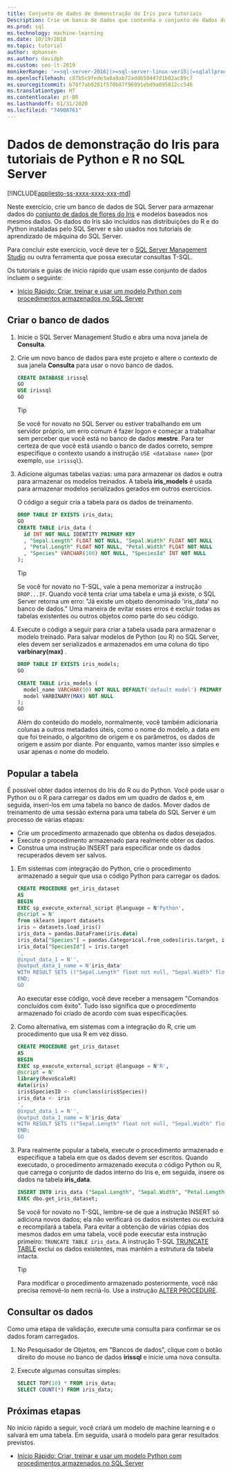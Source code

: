 ```yaml
---
title: Conjunto de dados de demonstração do Iris para tutoriais
Description: Crie um banco de dados que contenha o conjunto de dados do Iris e modelos de previsão. Esse conjunto de dados é usado em tutoriais de R e Python para os Serviços de Machine Learning do SQL Server.
ms.prod: sql
ms.technology: machine-learning
ms.date: 10/19/2018
ms.topic: tutorial
author: dphansen
ms.author: davidph
ms.custom: seo-lt-2019
monikerRange: '>=sql-server-2016||>=sql-server-linux-ver15||=sqlallproducts-allversions'
ms.openlocfilehash: c87b5c9fede3a8a9ab72add650447d1b02ac89c7
ms.sourcegitcommit: b78f7ab9281f570b87f96991ebd9a095812cc546
ms.translationtype: HT
ms.contentlocale: pt-BR
ms.lasthandoff: 01/31/2020
ms.locfileid: "74908761"
---
```

#  <a name="iris-demo-data-for-python-and-r-tutorials-in-sql-server"></a>Dados de demonstração do Iris para tutoriais de Python e R no SQL Server 
[!INCLUDE[appliesto-ss-xxxx-xxxx-xxx-md](../../includes/appliesto-ss-xxxx-xxxx-xxx-md.md)]

Neste exercício, crie um banco de dados de SQL Server para armazenar dados do [conjunto de dados de flores do Iris](https://en.wikipedia.org/wiki/Iris_flower_data_set) e modelos baseados nos mesmos dados. Os dados do Iris são incluídos nas distribuições do R e do Python instaladas pelo SQL Server e são usados nos tutoriais de aprendizado de máquina do SQL Server. 

Para concluir este exercício, você deve ter o [SQL Server Management Studio](https://docs.microsoft.com/sql/ssms/download-sql-server-management-studio-ssms?view=sql-server-2017) ou outra ferramenta que possa executar consultas T-SQL.

Os tutoriais e guias de início rápido que usam esse conjunto de dados incluem o seguinte:

+  [Início Rápido: Criar, treinar e usar um modelo Python com procedimentos armazenados no SQL Server](quickstart-python-train-score-in-tsql.md)

## <a name="create-the-database"></a>Criar o banco de dados

1. Inicie o SQL Server Management Studio e abra uma nova janela de **Consulta**.  

2. Crie um novo banco de dados para este projeto e altere o contexto de sua janela **Consulta** para usar o novo banco de dados.

    ```sql
    CREATE DATABASE irissql
    GO
    USE irissql
    GO
    ```

    > [!TIP] 
    > Se você for novato no SQL Server ou estiver trabalhando em um servidor próprio, um erro comum é fazer logon e começar a trabalhar sem perceber que você está no banco de dados **mestre**. Para ter certeza de que você está usando o banco de dados correto, sempre especifique o contexto usando a instrução `USE <database name>` (por exemplo, `use irissql`).

3. Adicione algumas tabelas vazias: uma para armazenar os dados e outra para armazenar os modelos treinados. A tabela **iris_models** é usada para armazenar modelos serializados gerados em outros exercícios.

    O código a seguir cria a tabela para os dados de treinamento.

    ```sql
    DROP TABLE IF EXISTS iris_data;
    GO
    CREATE TABLE iris_data (
      id INT NOT NULL IDENTITY PRIMARY KEY
      , "Sepal.Length" FLOAT NOT NULL, "Sepal.Width" FLOAT NOT NULL
      , "Petal.Length" FLOAT NOT NULL, "Petal.Width" FLOAT NOT NULL
      , "Species" VARCHAR(100) NOT NULL, "SpeciesId" INT NOT NULL
    );
    ```

    > [!TIP] 
    > Se você for novato no T-SQL, vale a pena memorizar a instrução `DROP...IF`. Quando você tenta criar uma tabela e uma já existe, o SQL Server retorna um erro: "Já existe um objeto denominado 'iris_data' no banco de dados." Uma maneira de evitar esses erros é excluir todas as tabelas existentes ou outros objetos como parte do seu código.

4. Execute o código a seguir para criar a tabela usada para armazenar o modelo treinado. Para salvar modelos de Python (ou R) no SQL Server, eles devem ser serializados e armazenados em uma coluna do tipo **varbinary(max)** . 

    ```sql
    DROP TABLE IF EXISTS iris_models;
    GO
    
    CREATE TABLE iris_models (
      model_name VARCHAR(50) NOT NULL DEFAULT('default model') PRIMARY KEY,
      model VARBINARY(MAX) NOT NULL
    );
    GO
    ```

    Além do conteúdo do modelo, normalmente, você também adicionaria colunas a outros metadados úteis, como o nome do modelo, a data em que foi treinado, o algoritmo de origem e os parâmetros, os dados de origem e assim por diante. Por enquanto, vamos manter isso simples e usar apenas o nome do modelo.

## <a name="populate-the-table"></a>Popular a tabela

É possível obter dados internos do Iris do R ou do Python. Você pode usar o Python ou o R para carregar os dados em um quadro de dados e, em seguida, inseri-los em uma tabela no banco de dados. Mover dados de treinamento de uma sessão externa para uma tabela do SQL Server é um processo de várias etapas:

+ Crie um procedimento armazenado que obtenha os dados desejados.
+ Execute o procedimento armazenado para realmente obter os dados.
+ Construa uma instrução INSERT para especificar onde os dados recuperados devem ser salvos.

1. Em sistemas com integração do Python, crie o procedimento armazenado a seguir que usa o código Python para carregar os dados.

    ```sql
    CREATE PROCEDURE get_iris_dataset
    AS
    BEGIN
    EXEC sp_execute_external_script @language = N'Python', 
    @script = N'
    from sklearn import datasets
    iris = datasets.load_iris()
    iris_data = pandas.DataFrame(iris.data)
    iris_data["Species"] = pandas.Categorical.from_codes(iris.target, iris.target_names)
    iris_data["SpeciesId"] = iris.target
    ', 
    @input_data_1 = N'', 
    @output_data_1_name = N'iris_data'
    WITH RESULT SETS (("Sepal.Length" float not null, "Sepal.Width" float not null, "Petal.Length" float not null, "Petal.Width" float not null, "Species" varchar(100) not null, "SpeciesId" int not null));
    END;
    GO
    ```

    Ao executar esse código, você deve receber a mensagem "Comandos concluídos com êxito". Tudo isso significa que o procedimento armazenado foi criado de acordo com suas especificações.

2. Como alternativa, em sistemas com a integração do R, crie um procedimento que usa R em vez disso.

    ```sql
    CREATE PROCEDURE get_iris_dataset
    AS
    BEGIN
    EXEC sp_execute_external_script @language = N'R', 
    @script = N'
    library(RevoScaleR)
    data(iris)
    iris$SpeciesID <- c(unclass(iris$Species))
    iris_data <- iris
    ', 
    @input_data_1 = N'', 
    @output_data_1_name = N'iris_data'
    WITH RESULT SETS (("Sepal.Length" float not null, "Sepal.Width" float not null, "Petal.Length" float not null, "Petal.Width" float not null, "Species" varchar(100) not null, "SpeciesId" int not null));
    END;
    GO
    ```

3. Para realmente popular a tabela, execute o procedimento armazenado e especifique a tabela em que os dados devem ser escritos. Quando executado, o procedimento armazenado executa o código Python ou R, que carrega o conjunto de dados interno do Iris e, em seguida, insere os dados na tabela **iris_data**.

    ```sql
    INSERT INTO iris_data ("Sepal.Length", "Sepal.Width", "Petal.Length", "Petal.Width", "Species", "SpeciesId")
    EXEC dbo.get_iris_dataset;
    ```

    Se você for novato no T-SQL, lembre-se de que a instrução INSERT só adiciona novos dados; ela não verificará os dados existentes ou excluirá e recompilará a tabela. Para evitar a obtenção de várias cópias dos mesmos dados em uma tabela, você pode executar esta instrução primeiro: `TRUNCATE TABLE iris_data`. A instrução T-SQL [TRUNCATE TABLE](https://docs.microsoft.com/sql/t-sql/statements/truncate-table-transact-sql) exclui os dados existentes, mas mantém a estrutura da tabela intacta.

    > [!TIP]
    > Para modificar o procedimento armazenado posteriormente, você não precisa removê-lo nem recriá-lo. Use a instrução [ALTER PROCEDURE](https://docs.microsoft.com/sql/t-sql/statements/alter-procedure-transact-sql). 


## <a name="query-the-data"></a>Consultar os dados

Como uma etapa de validação, execute uma consulta para confirmar se os dados foram carregados.

1. No Pesquisador de Objetos, em "Bancos de dados", clique com o botão direito do mouse no banco de dados **irissql** e inicie uma nova consulta.

2. Execute algumas consultas simples:

    ```sql
    SELECT TOP(10) * FROM iris_data;
    SELECT COUNT(*) FROM iris_data;
    ```

## <a name="next-steps"></a>Próximas etapas

No início rápido a seguir, você criará um modelo de machine learning e o salvará em uma tabela. Em seguida, usará o modelo para gerar resultados previstos.

+ [Início Rápido: Criar, treinar e usar um modelo Python com procedimentos armazenados no SQL Server](quickstart-python-train-score-in-tsql.md)
